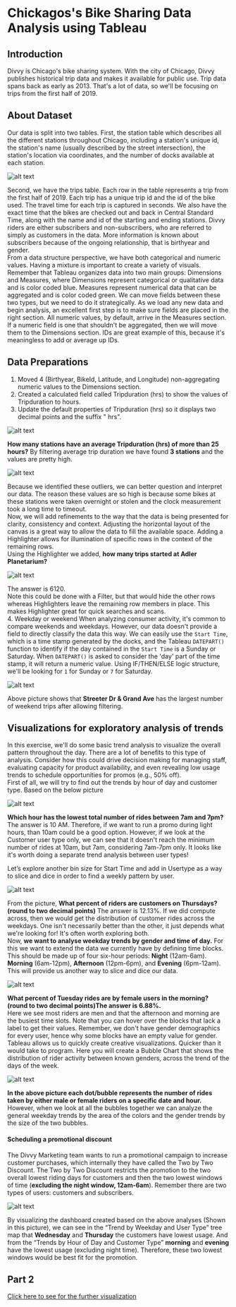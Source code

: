 # Chickagos's Bike Sharing Data Analysis using Tableau

## Introduction
Divvy is Chicago's bike sharing system. With the city of Chicago, Divvy publishes historical trip data and makes it available for 
public use. Trip data spans back as early as 2013. That's a lot of data, so we'll be focusing on trips from the first half of 2019.

## About Dataset
Our data is split into two tables. First, the station table which describes all the different stations throughout Chicago, including 
a station's unique id, the station's name (usually described by the street intersection), the station's location via coordinates, and 
the number of docks available at each station.

![alt text](https://github.com/asifsamy/chickago-bike-sharing-01/blob/master/images/1_two_tables.JPG "Logo Title Text 1")

Second, we have the trips table. Each row in the table represents a trip from the first half of 2019. Each trip has a unique trip id 
and the id of the bike used. The travel time for each trip is captured in seconds. We also have the exact time that the bikes are checked 
out and back in Central Standard Time, along with the name and id of the starting and ending stations. Divvy riders are either 
subscribers and non-subscribers, who are referred to simply as customers in the data. More information is known about subscribers 
because of the ongoing relationship, that is birthyear and gender.
</br>
From a data structure perspective, we have both categorical and numeric values. Having a mixture is important to create a variety of 
visuals. Remember that Tableau organizes data into two main groups: Dimensions and Measures, where Dimensions represent categorical or 
qualitative data and is color coded blue. Measures represent numerical data that can be aggregated and is color coded green. We can move 
fields between these two types, but we need to do it strategically. As we load any new data and begin analysis, an excellent first step 
is to make sure fields are placed in the right section. All numeric values, by default, arrive in the Measures section. If a numeric 
field is one that shouldn't be aggregated, then we will move them to the Dimensions section. IDs are great example of this, because 
it's meaningless to add or average up IDs.

## Data Preparations
1. Moved  4 (Birthyear, BikeId, Latitude, and Longitude) non-aggregating numeric values to the Dimensions section.
2. Created a calculated field called Tripduration (hrs) to show the values of Tripduration to hours.
3. Update the default properties of Tripduration (hrs) so it displays two decimal points and the suffix " hrs".

![alt text](https://github.com/asifsamy/chickago-bike-sharing-01/blob/master/images/2_overview.JPG "Logo Title Text 1")

**How many stations have an average Tripduration (hrs) of more than 25 hours?**
By filtering average trip duration we have found **3 stations** and the values are pretty high.

![alt text](https://github.com/asifsamy/chickago-bike-sharing-01/blob/master/images/3_Filtered.JPG "Logo Title Text 1")

Because we identified these outliers, we can better question and interpret our data. The reason these values are so high is because 
some bikes at these stations were taken overnight or stolen and the clock measurement took a long time to timeout.
</br>
Now, we will add refinements to the way that the data is being presented for clarity, consistency and context. Adjusting the horizontal 
layout of the canvas is a great way to allow the data to fill the available space. Adding a Highlighter allows for illumination of 
specific rows in the context of the remaining rows.
</br>
Using the Highlighter we added, **how many trips started at Adler Planetarium?**

![alt text](https://github.com/asifsamy/chickago-bike-sharing-01/blob/master/images/4_Filtered.JPG "Logo Title Text 1")

The answer is 6120. </br>
Note this could be done with a Filter, but that would hide the other rows whereas Highlighters leave the remaining row members in 
place. This makes Highlighter great for quick searches and scans.</br>
4. Weekday or weekend
When analyzing consumer activity, it's common to compare weekends and weekdays. However, our data doesn't provide a field to directly 
classify the data this way. We can easily use the <code>Start Time</code>, which is a time stamp generated by the docks, and the 
Tableau <code>DATEPART()</code> function to identify if the day contained in the <code>Start Time</code> is a Sunday or Saturday. 
When <code>DATEPART()</code> is asked to consider the 'day' part of the time stamp, it will return a numeric value. Using IF/THEN/ELSE 
logic structure, we'll be looking for <code>1</code> for Sunday or <code>7</code> for Saturday. 

![alt text](https://github.com/asifsamy/chickago-bike-sharing-01/blob/master/images/5_Filtered.JPG "Logo Title Text 1")

Above picture shows that **Streeter Dr & Grand Ave** has the largest number of weekend trips after allowing filtering.

## Visualizations for exploratory analysis of trends
In this exercise, we'll do some basic trend analysis to visualize the overall pattern throughout the day. There are a lot of benefits 
to this type of analysis. Consider how this could drive decision making for managing staff, evaluating capacity for product 
availability, and even revealing low usage trends to schedule opportunities for promos (e.g., 50% off).
</br>
First of all, we will try to find out the trends by hour of day and customer type. Based on the below picture 

![alt text](https://github.com/asifsamy/chickago-bike-sharing-01/blob/master/images/6_Trends.JPG "Logo Title Text 1")

**Which hour has the lowest total number of rides between 7am and 7pm?**
The answer is 10 AM. Therefore, if we want to run a promo during light hours, than 10am could be a good option. However, if we look 
at the Customer user type only, we can see that it doesn't reach the minimum number of rides at 10am, but 7am, considering 7am-7pm 
only. It looks like it's worth doing a separate trend analysis between user types!</br>

Let’s explore another bin size for Start Time and add in Usertype as a way to slice and dice in order to find a weekly pattern by user.

![alt text](https://github.com/asifsamy/chickago-bike-sharing-01/blob/master/images/7_Trends.JPG "Logo Title Text 1")

From the picture, **What percent of riders are customers on Thursdays? (round to two decimal points)** The answer is 12.13%. If we 
did compute across, then we would get the distribution of customer rides across the weekdays. One isn't necessarily better than 
the other, it just depends what we're looking for! It's often worth exploring both.</br>
Now, **we want to analyse weekday trends by gender and time of day.**
For this we want to extend the data we currently have by defining time blocks. This should be made up of four six-hour periods: 
<strong>Night</strong> (12am-6am). <strong>Morning</strong> (6am-12pm), <strong>Afternoon</strong> (12pm-6pm), and 
<strong>Evening</strong> (6pm-12am). This will provide us another way to slice and dice our data.

![alt text](https://github.com/asifsamy/chickago-bike-sharing-01/blob/master/images/8_Trends.JPG "Logo Title Text 1")

**What percent of Tuesday rides are by female users in the morning? (round to two decimal points)The answer is 6.88%.**</br>
Here we see most riders are men and that the afternoon and morning are the busiest time slots. Note that you can hover over the 
blocks that lack a label to get their values. Remember, we don't have gender demographics for every user, hence why some blocks 
have an empty value for gender. </br>
Tableau allows us to quickly create creative visualizations. Quicker than it would take to program. Here you will create a Bubble 
Chart that shows the distribution of rider activity between known genders, across the trend of the days of the week.

![alt text](https://github.com/asifsamy/chickago-bike-sharing-01/blob/master/images/9_Trends.JPG "Logo Title Text 1")

**In the above picture each dot/bubble represents the number of rides taken by either male or female riders on a specific date and 
hour.**
However, when we look at all the bubbles together we can analyze the general weekday trends by the area of the colors and the gender 
trends by the size of the two bubbles.

#### Scheduling a promotional discount
The Divvy Marketing team wants to run a promotional campaign to increase customer purchases, which internally they have called the 
Two by Two Discount. The Two by Two Discount restricts the promotion to the two overall lowest riding days for customers and then 
the two lowest windows of time (**excluding the night window, 12am-6am**). Remember there are two types of users: customers and 
subscribers.

![alt text](https://github.com/asifsamy/chickago-bike-sharing-01/blob/master/images/10_trend-user-dashboard.JPG "Logo Title Text 1")

By visualizing the dashboard created based on the above analyses (Shown in this picture), we can see in the “Trend by Weekday and 
User Type” tree map that **Wednesday** and **Thursday** the customers have lowest usage. And from the “Trends by Hour of Day and 
Customer Type” **morning** and **evening** have the lowest usage (excluding night time). Therefore, these two lowest windows 
would be best fit for 
the promotion.

## Part 2
[Click here to see for the further visualization](https://github.com/asifsamy/chickago-bike-sharing-02)

